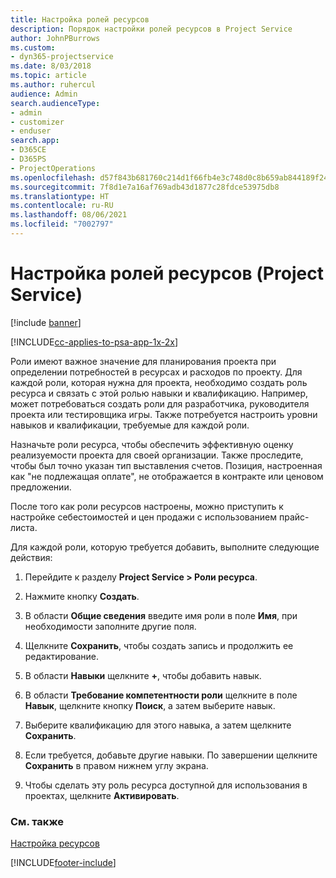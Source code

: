 ```yaml
---
title: Настройка ролей ресурсов
description: Порядок настройки ролей ресурсов в Project Service
author: JohnPBurrows
ms.custom:
- dyn365-projectservice
ms.date: 8/03/2018
ms.topic: article
ms.author: ruhercul
audience: Admin
search.audienceType:
- admin
- customizer
- enduser
search.app:
- D365CE
- D365PS
- ProjectOperations
ms.openlocfilehash: d57f843b681760c214d1f66fb4e3c748d0c8b659ab844189f24c682f42d309f0
ms.sourcegitcommit: 7f8d1e7a16af769adb43d1877c28fdce53975db8
ms.translationtype: HT
ms.contentlocale: ru-RU
ms.lasthandoff: 08/06/2021
ms.locfileid: "7002797"
---
```

# <a name="configure-resource-roles-project-service"></a>Настройка ролей ресурсов (Project Service)

[!include [banner](../includes/psa-now-project-operations.md)]

[!INCLUDE[cc-applies-to-psa-app-1x-2x](../includes/cc-applies-to-psa-app-1x-2x.md)]

Роли имеют важное значение для планирования проекта при определении потребностей в ресурсах и расходов по проекту. Для каждой роли, которая нужна для проекта, необходимо создать роль ресурса и связать с этой ролью навыки и квалификацию. Например, может потребоваться создать роли для разработчика, руководителя проекта или тестировщика игры. Также потребуется настроить уровни навыков и квалификации, требуемые для каждой роли.  
  
 Назначьте роли ресурса, чтобы обеспечить эффективную оценку реализуемости проекта для своей организации.  Также проследите, чтобы был точно указан тип выставления счетов. Позиция, настроенная как "не подлежащая оплате", не отображается в контракте или ценовом предложении.  
  
 После того как роли ресурсов настроены, можно приступить к настройке себестоимостей и цен продажи с использованием прайс-листа.  
  
 Для каждой роли, которую требуется добавить, выполните следующие действия:  
  
1.  Перейдите к разделу **Project Service > Роли ресурса**.  
  
2.  Нажмите кнопку **Создать**.  
  
3.  В области **Общие сведения** введите имя роли в поле **Имя**, при необходимости заполните другие поля.  
  
4.  Щелкните **Сохранить**, чтобы создать запись и продолжить ее редактирование.  
  
5.  В области **Навыки** щелкните **+**, чтобы добавить навык.  
  
6.  В области **Требование компетентности роли** щелкните в поле **Навык**, щелкните кнопку **Поиск**, а затем выберите навык.  
  
7.  Выберите квалификацию для этого навыка, а затем щелкните **Сохранить**.  
  
8.  Если требуется, добавьте другие навыки. По завершении щелкните **Сохранить** в правом нижнем углу экрана.  
  
9. Чтобы сделать эту роль ресурса доступной для использования в проектах, щелкните **Активировать**.  
  
### <a name="see-also"></a>См. также  
 [Настройка ресурсов](../psa/set-up-resources.md)


[!INCLUDE[footer-include](../includes/footer-banner.md)]